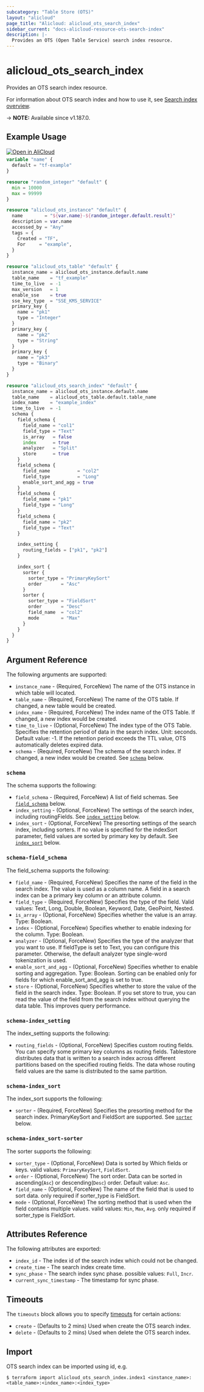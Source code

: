 ```yaml
---
subcategory: "Table Store (OTS)"
layout: "alicloud"
page_title: "Alicloud: alicloud_ots_search_index"
sidebar_current: "docs-alicloud-resource-ots-search-index"
description: |-
  Provides an OTS (Open Table Service) search index resource.
---
```


# alicloud_ots_search_index

Provides an OTS search index resource.

For information about OTS search index and how to use it, see [Search index overview](https://www.alibabacloud.com/help/en/tablestore/latest/search-index-overview).

-> **NOTE:** Available since v1.187.0.

## Example Usage

<div style="display: block;margin-bottom: 40px;"><div class="oics-button" style="float: right;position: absolute;margin-bottom: 10px;">
  <a href="https://api.aliyun.com/terraform?resource=alicloud_ots_search_index&exampleId=8f64e5b6-4cbb-a79f-5e21-6717a0a2d9ae80e0a156&activeTab=example&spm=docs.r.ots_search_index.0.8f64e5b64c&intl_lang=EN_US" target="_blank">
    <img alt="Open in AliCloud" src="https://img.alicdn.com/imgextra/i1/O1CN01hjjqXv1uYUlY56FyX_!!6000000006049-55-tps-254-36.svg" style="max-height: 44px; max-width: 100%;">
  </a>
</div></div>

```terraform
variable "name" {
  default = "tf-example"
}

resource "random_integer" "default" {
  min = 10000
  max = 99999
}

resource "alicloud_ots_instance" "default" {
  name        = "${var.name}-${random_integer.default.result}"
  description = var.name
  accessed_by = "Any"
  tags = {
    Created = "TF",
    For     = "example",
  }
}

resource "alicloud_ots_table" "default" {
  instance_name = alicloud_ots_instance.default.name
  table_name    = "tf_example"
  time_to_live  = -1
  max_version   = 1
  enable_sse    = true
  sse_key_type  = "SSE_KMS_SERVICE"
  primary_key {
    name = "pk1"
    type = "Integer"
  }
  primary_key {
    name = "pk2"
    type = "String"
  }
  primary_key {
    name = "pk3"
    type = "Binary"
  }
}

resource "alicloud_ots_search_index" "default" {
  instance_name = alicloud_ots_instance.default.name
  table_name    = alicloud_ots_table.default.table_name
  index_name    = "example_index"
  time_to_live  = -1
  schema {
    field_schema {
      field_name = "col1"
      field_type = "Text"
      is_array   = false
      index      = true
      analyzer   = "Split"
      store      = true
    }
    field_schema {
      field_name          = "col2"
      field_type          = "Long"
      enable_sort_and_agg = true
    }
    field_schema {
      field_name = "pk1"
      field_type = "Long"
    }
    field_schema {
      field_name = "pk2"
      field_type = "Text"
    }

    index_setting {
      routing_fields = ["pk1", "pk2"]
    }

    index_sort {
      sorter {
        sorter_type = "PrimaryKeySort"
        order       = "Asc"
      }
      sorter {
        sorter_type = "FieldSort"
        order       = "Desc"
        field_name  = "col2"
        mode        = "Max"
      }
    }
  }
}
```

## Argument Reference

The following arguments are supported:
* `instance_name` - (Required, ForceNew) The name of the OTS instance in which table will located.
* `table_name` - (Required, ForceNew) The name of the OTS table. If changed, a new table would be created.
* `index_name` - (Required, ForceNew) The index name of the OTS Table. If changed, a new index would be created.
* `time_to_live` - (Optional, ForceNew) The index type of the OTS Table. Specifies the retention period of data in the search index. Unit: seconds. Default value: -1.
  If the retention period exceeds the TTL value, OTS automatically deletes expired data.
* `schema` - (Required, ForceNew) The schema of the search index. If changed, a new index would be created. See [`schema`](#schema) below.

### `schema`

The schema supports the following:
* `field_schema` - (Required, ForceNew) A list of field schemas. See [`field_schema`](#schema-field_schema) below.
* `index_setting` - (Optional, ForceNew) The settings of the search index, including routingFields. See [`index_setting`](#schema-index_setting) below.
* `index_sort` - (Optional, ForceNew) The presorting settings of the search index, including sorters. If no value is specified for the indexSort parameter, field values are sorted by primary key by default. See [`index_sort`](#schema-index_sort) below.

### `schema-field_schema`

The field_schema supports the following:
* `field_name` - (Required, ForceNew) Specifies the name of the field in the search index. The value is used as a column name. A field in a search index can be a primary key column or an attribute column.
* `field_type` - (Required, ForceNew) Specifies the type of the field. Valid values: Text, Long, Double, Boolean, Keyword, Date, GeoPoint, Nested.
* `is_array` - (Optional, ForceNew) Specifies whether the value is an array. Type: Boolean.
* `index` - (Optional, ForceNew) Specifies whether to enable indexing for the column. Type: Boolean.
* `analyzer` - (Optional, ForceNew) Specifies the type of the analyzer that you want to use. If fieldType is set to Text, you can configure this parameter. Otherwise, the default analyzer type single-word tokenization is used.
* `enable_sort_and_agg` - (Optional, ForceNew) Specifies whether to enable sorting and aggregation. Type: Boolean. Sorting can be enabled only for fields for which enable_sort_and_agg is set to true.
* `store` - (Optional, ForceNew) Specifies whether to store the value of the field in the search index. Type: Boolean. If you set store to true, you can read the value of the field from the search index without querying the data table. This improves query performance.

### `schema-index_setting`

The index_setting supports the following:
* `routing_fields` - (Optional, ForceNew) Specifies custom routing fields. You can specify some primary key columns as routing fields. Tablestore distributes data that is written to a search index across different partitions based on the specified routing fields. The data whose routing field values are the same is distributed to the same partition.

### `schema-index_sort`

The index_sort supports the following:
* `sorter` - (Required, ForceNew)  Specifies the presorting method for the search index. PrimaryKeySort and FieldSort are supported. See [`sorter`](#schema-index_sort-sorter) below.

### `schema-index_sort-sorter`

The sorter supports the following:
* `sorter_type` - (Optional, ForceNew) Data is sorted by Which fields or keys. valid values: `PrimaryKeySort`, `FieldSort`.
* `order` - (Optional, ForceNew) The sort order. Data can be sorted in ascending(`Asc`) or descending(`Desc`) order. Default value: `Asc`.
* `field_name` - (Optional, ForceNew) The name of the field that is used to sort data. only required if sorter_type is FieldSort.
* `mode` - (Optional, ForceNew) The sorting method that is used when the field contains multiple values. valid values: `Min`, `Max`, `Avg`. only required if sorter_type is FieldSort.

## Attributes Reference

The following attributes are exported:

* `index_id` - The index id of the search index which could not be changed.
* `create_time` - The search index create time.
* `sync_phase` - The search index sync phase. possible values: `Full`, `Incr`. 
* `current_sync_timestamp` - The timestamp for sync phase.

## Timeouts

The `timeouts` block allows you to specify [timeouts](https://www.terraform.io/docs/configuration-0-11/resources.html#timeouts) for certain actions:

* `create` - (Defaults to 2 mins) Used when create the OTS search index.
* `delete` - (Defaults to 2 mins) Used when delete the OTS search index.

## Import

OTS search index can be imported using id, e.g.

```shell
$ terraform import alicloud_ots_search_index.index1 <instance_name>:<table_name>:<index_name>:<index_type>
```
